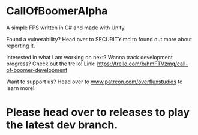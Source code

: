 # CallOfBoomerAlpha
A simple FPS written in C# and made with Unity.

Found a vulnerability? Head over to SECURITY.md to found out more about reporting it.

Interested in what I am working on next? Wanna track development progress? Check out the trello! Link: https://trello.com/b/hmFTVzmq/call-of-boomer-development

Want to support us? Head over to www.patreon.com/overfluxstudios to learn more!
# Please head over to releases to play the latest dev branch.
